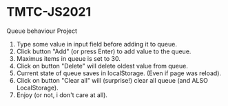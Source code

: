 # TMTC-JS2021

Queue behaviour Project

1. Type some value in input field  before  adding it to queue.
2. Click button "Add" (or press Enter) to add value to the queue.
3. Maximus items in queue is set to 30.
4. Click on button "Delete" will delete oldest value from queue.
5. Current state of queue saves in localStorage. (Even if page was reload).
6. Click on button "Clear all" will (surprise!) clear  all queue (and ALSO LocalStorage).
7. Enjoy (or not, i don't care at all).
